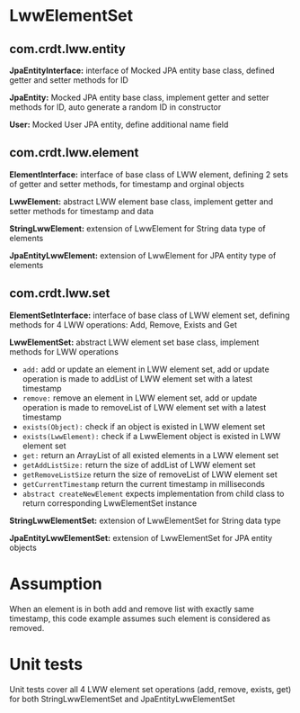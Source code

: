 # LwwElementSet
  

## com.crdt.lww.entity

**JpaEntityInterface:** interface of Mocked JPA entity base class, defined getter and setter methods for ID

**JpaEntity:** Mocked JPA entity base class, implement getter and setter methods for ID, auto generate a random ID in constructor

**User:** Mocked User JPA entity, define additional name field


## com.crdt.lww.element

**ElementInterface:**  interface of base class of LWW element, defining 2 sets of getter and setter methods, for timestamp and orginal objects

**LwwElement:** abstract LWW element base class, implement getter and setter methods for timestamp and data

**StringLwwElement:** extension of LwwElement for String data type of elements

**JpaEntityLwwElement:** extension of LwwElement for JPA entity type of elements

  
## com.crdt.lww.set  

**ElementSetInterface:** interface of base class of LWW element set, defining methods for 4 LWW operations: Add, Remove, Exists and Get

**LwwElementSet:** abstract LWW element set base class, implement methods for LWW operations
* `add:` add or update an element in LWW element set, add or update operation is made to addList of LWW element set with a latest timestamp
* `remove:` remove an element in LWW element set, add or update operation is made to removeList of LWW element set with a latest timestamp
* `exists(Object):` check if an object is existed in LWW element set
* `exists(LwwElement):` check if a LwwElement object is existed in LWW element set
* `get:` return an ArrayList of all existed elements in a LWW element set
* `getAddListSize:` return the size of addList of LWW element set
* `getRemoveListSize` return the size of removeList of LWW element set
* `getCurrentTimestamp` return the current timestamp in milliseconds
* `abstract createNewElement` expects implementation from child class to return corresponding LwwElementSet instance

**StringLwwElementSet:** extension of LwwElementSet for String data type

**JpaEntityLwwElementSet:** extension of LwwElementSet for JPA entity objects

# Assumption
When an element is in both add and remove list with exactly same timestamp, this code example assumes such element is considered as removed.

# Unit tests
Unit tests cover all 4 LWW element set operations (add, remove, exists, get) for both StringLwwElementSet and JpaEntityLwwElementSet
